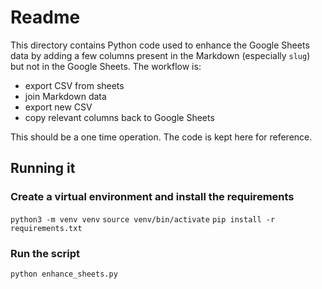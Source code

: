 # Readme
This directory contains Python code used to enhance the Google Sheets data by adding a few columns present in the Markdown (especially `slug`) but not in the Google Sheets. The workflow is:
- export CSV from sheets
- join Markdown data
- export new CSV
- copy relevant columns back to Google Sheets

This should be a one time operation. The code is kept here for reference.

## Running it
### Create a virtual environment and install the requirements
`python3 -m venv venv`
`source venv/bin/activate`
`pip install -r requirements.txt`
### Run the script
`python enhance_sheets.py`
